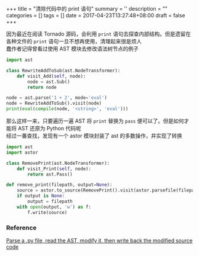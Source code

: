 
+++
title = "清除代码中的 print 语句"
summary = ''
description = ""
categories = []
tags = []
date = 2017-04-23T13:27:48+08:00
draft = false
+++

因为最近在阅读 Tornado 源码，会利用 `print` 语句去探查内部结构。但是遗留在各种文件的 `print` 语句一旦不想再使用，清理起来很是烦人  
蠢作者记得曾看过使用 AST 模块去修改语法树节点的例子  

```python
import ast

class RewriteAddToSub(ast.NodeTransformer):
    def visit_Add(self, node):
        node = ast.Sub()
        return node

node = ast.parse('1 + 2', mode='eval')
node = RewriteAddToSub().visit(node)
print(eval(compile(node, '<string>', 'eval')))
```

那么这样一来，只要遍历一遍 AST 将 `print` 替换为 `pass` 便可以了。但是如何才能将 AST 还原为 Python 代码呢  
经过一番查找，发现有一个 astor 模块封装了 ast 的多数操作，并实现了转换  

```python
import ast
import astor

class RemovePrint(ast.NodeTransformer):
    def visit_Print(self, node):
        return ast.Pass()

def remove_print(filepath, output=None):
    source = astor.to_source(RemovePrint().visit(astor.parsefile(filepath)))
    if output is None:
        output = filepath
    with open(output, 'w') as f:
        f.write(source)
```
### Reference
[Parse a .py file, read the AST, modify it, then write back the modified source code](http://stackoverflow.com/questions/768634/parse-a-py-file-read-the-ast-modify-it-then-write-back-the-modified-source-c)
    